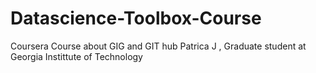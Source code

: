 # Datascience-Toolbox-Course
Coursera Course about GIG and GIT hub
Patrica J , Graduate student at Georgia Instittute of Technology
